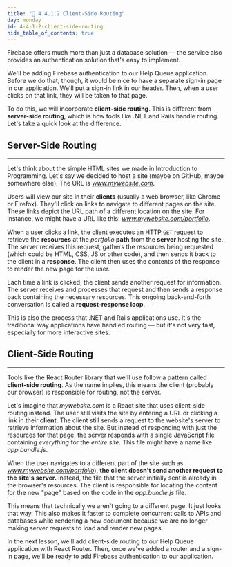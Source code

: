 ```yaml
---
title: "📓 4.4.1.2 Client-Side Routing"
day: monday
id: 4-4-1-2-client-side-routing
hide_table_of_contents: true
---
```


Firebase offers much more than just a database solution — the service also provides an authentication solution that's easy to implement.

We'll be adding Firebase authentication to our Help Queue application. Before we do that, though, it would be nice to have a separate sign-in page in our application. We'll put a sign-in link in our header. Then, when a user clicks on that link, they will be taken to that page.

To do this, we will incorporate **client-side routing**. This is different from **server-side routing**, which is how tools like .NET and Rails handle routing. Let's take a quick look at the difference.

## Server-Side Routing
---

Let's think about the simple HTML sites we made in Introduction to Programming. Let's say we decided to host a site (maybe on GitHub, maybe somewhere else). The URL is _www.mywebsite.com_.

Users will view our site in their **clients** (usually a web browser, like Chrome or Firefox). They'll click on links to navigate to different pages on the site. These links depict the URL path of a different location on the site. For instance, we might have a URL like this: _www.mywebsite.com/portfolio_.

When a user clicks a link, the client executes an HTTP `GET` request to retrieve the **resources** at the _portfolio_ **path** from the **server** hosting the site. The server receives this request, gathers the resources being requested (which could be HTML, CSS, JS or other code), and then sends it back to the client in a **response**. The client then uses the contents of the response to render the new page for the user.

Each time a link is clicked, the client sends another request for information. The server receives and processes that request and then sends a response back containing the necessary resources. This ongoing back-and-forth conversation is called a **request-response loop**.

This is also the process that .NET and Rails applications use. It's the traditional way applications have handled routing — but it's not very fast, especially for more interactive sites.

## Client-Side Routing
---

Tools like the React Router library that we'll use follow a pattern called **client-side routing**. As the name implies, this means the client (probably our browser) is responsible for routing, not the server.

Let's imagine that _mywebsite.com_ is a React site that uses client-side routing instead. The user still visits the site by entering a URL or clicking a link in their **client**. The client still sends a request to the website's server to retrieve information about the site. But instead of responding with just the resources for that page, the server responds with a single JavaScript file containing _everything_ for the _entire site_. This file might have a name like _app.bundle.js_.

When the user navigates to a different part of the site such as _www.mywebsite.com/portfolio_), **the client doesn't send another request to the site's server.** Instead, the file that the server initially sent is already in the browser's resources. The client is responsible for locating the content for the new "page" based on the code in the _app.bundle.js_ file.

This means that technically we aren't going to a different page. It just looks that way. This also makes it faster to complete concurrent calls to APIs and databases while rendering a new document because we are no longer making server requests to load and render new pages.

In the next lesson, we'll add client-side routing to our Help Queue application with React Router. Then, once we've added a router and a sign-in page, we'll be ready to add Firebase authentication to our application.
